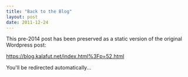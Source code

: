 ```yaml
---
title: "Back to the Blog"
layout: post
date: 2011-12-24
---
```


This pre-2014 post has been preserved as a static version of the original Wordpress post:

https://blog.kalafut.net/index.html%3Fp=52.html

You'll be redirected automatically...

<head>
  <meta http-equiv="refresh" content="5;url=https://blog.kalafut.net/index.html%3Fp=52.html">
</head>

